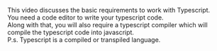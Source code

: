 This video discusses the basic requirements to work with Typescript.<br/>
You need a code editor to write your typescript code.<br/>
Along with that, you will also require a typescript compiler which will compile the typescript code into javascript.<br/>
P.s. Typescript is a compiled or transpiled language.
